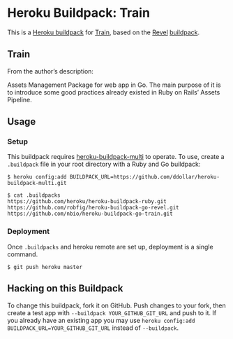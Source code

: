 # Heroku Buildpack: Train

This is a [Heroku buildpack](http://devcenter.heroku.com/articles/buildpacks)
for [Train](https://github.com/shaoshing/train), based on the [Revel](https://github.com/robfig/revel)
[buildpack](https://github.com/robfig/heroku-buildpack-go-revel).

## Train

From the author’s description:

  Assets Management Package for web app in Go. The main purpose of it is to introduce some good practices already existed in Ruby on Rails’ Assets Pipeline.

## Usage

### Setup

This buildpack requires [heroku-buildpack-multi](https://github.com/ddollar/heroku-buildpack-multi) to operate.
To use, create a `.buildpack` file in your root directory with a Ruby and Go buildpack:

```
$ heroku config:add BUILDPACK_URL=https://github.com/ddollar/heroku-buildpack-multi.git

$ cat .buildpacks
https://github.com/heroku/heroku-buildpack-ruby.git
https://github.com/robfig/heroku-buildpack-go-revel.git
https://github.com/nbio/heroku-buildpack-go-train.git
```

### Deployment

Once `.buildpacks` and heroku remote are set up, deployment is a single command.

```
$ git push heroku master
```

## Hacking on this Buildpack

To change this buildpack, fork it on GitHub. Push
changes to your fork, then create a test app with
`--buildpack YOUR_GITHUB_GIT_URL` and push to it. If you
already have an existing app you may use `heroku config:add
BUILDPACK_URL=YOUR_GITHUB_GIT_URL` instead of `--buildpack`.

[go]: http://golang.org/
[buildpack]: http://devcenter.heroku.com/articles/buildpacks
[quickstart]: http://mmcgrana.github.com/2012/09/getting-started-with-go-on-heroku.html
[build-constraint]: http://golang.org/pkg/go/build/
[app-engine-build-constraints]: http://blog.golang.org/2013/01/the-app-engine-sdk-and-workspaces-gopath.html
[heroku-buildpack-multi]: https://github.com/ddollar/heroku-buildpack-multi
[revel]: https://github.com/robfig/revel
[train]: https://github.com/shaoshing/train
